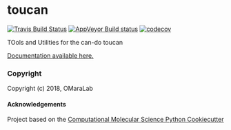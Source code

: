 toucan
==============================
[//]: # (Badges)
[![Travis Build Status](https://travis-ci.org/REPLACE_WITH_OWNER_ACCOUNT/toucan.png)](https://travis-ci.org/REPLACE_WITH_OWNER_ACCOUNT/toucan)
[![AppVeyor Build status](https://ci.appveyor.com/api/projects/status/REPLACE_WITH_APPVEYOR_LINK/branch/master?svg=true)](https://ci.appveyor.com/project/REPLACE_WITH_OWNER_ACCOUNT/toucan/branch/master)
[![codecov](https://codecov.io/gh/REPLACE_WITH_OWNER_ACCOUNT/toucan/branch/master/graph/badge.svg)](https://codecov.io/gh/REPLACE_WITH_OWNER_ACCOUNT/toucan/branch/master)

TOols and Utilities for the can-do toucan

[Documentation available here.](https://omara.readthedocs.io/projects/toucan/en/latest/)

### Copyright

Copyright (c) 2018, OMaraLab


#### Acknowledgements
 
Project based on the 
[Computational Molecular Science Python Cookiecutter](https://github.com/molssi/cookiecutter-cms)
